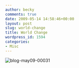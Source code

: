 ```yaml
---
author: becky
comments: true
date: 2009-05-14 14:58:46+00:00
layout: post
slug: world-change
title: World Change
wordpress_id: 1594
categories:
- Misc
---
```


![blog-may09-00031](http://beta.beckyjenson.com/wp-content/uploads/2009/05/blog-may09-00031.jpg)
